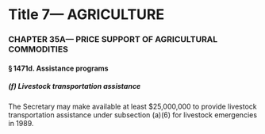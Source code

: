 
# Title 7— AGRICULTURE
### CHAPTER 35A— PRICE SUPPORT OF AGRICULTURAL COMMODITIES
#### § 1471d. Assistance programs
##### (f) Livestock transportation assistance

The Secretary may make available at least $25,000,000 to provide livestock transportation assistance under subsection (a)(6) for livestock emergencies in 1989.
